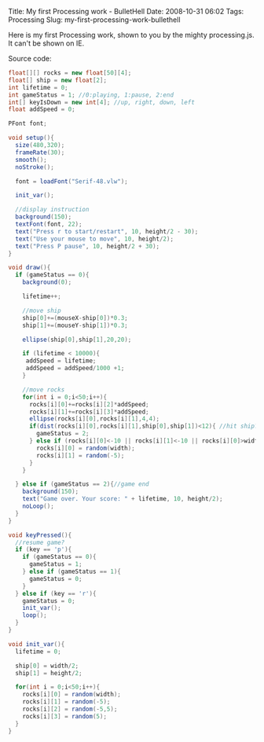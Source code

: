 Title: My first Processing work - BulletHell
Date: 2008-10-31 06:02
Tags: Processing
Slug: my-first-processing-work-bullethell

Here is my first Processing work, shown to you by the mighty
processing.js.  
It can't be shown on IE.

<!-- PELICAN_END_SUMMARY -->

<canvas id="bulletHellCanvas" width="680" height="480">
</canvas>

Source code:

```java
float[][] rocks = new float[50][4];
float[] ship = new float[2];
int lifetime = 0;
int gameStatus = 1; //0:playing, 1:pause, 2:end
int[] keyIsDown = new int[4]; //up, right, down, left
float addSpeed = 0;

PFont font;

void setup(){
  size(480,320);
  frameRate(30);
  smooth();
  noStroke();

  font = loadFont("Serif-48.vlw");

  init_var();

  //display instruction
  background(150);
  textFont(font, 22);
  text("Press r to start/restart", 10, height/2 - 30);
  text("Use your mouse to move", 10, height/2);
  text("Press P pause", 10, height/2 + 30);
}

void draw(){
  if (gameStatus == 0){
    background(0);

    lifetime++;

    //move ship
    ship[0]+=(mouseX-ship[0])*0.3;
    ship[1]+=(mouseY-ship[1])*0.3;

    ellipse(ship[0],ship[1],20,20);

    if (lifetime < 10000){
     addSpeed = lifetime;
     addSpeed = addSpeed/1000 +1;
    }

    //move rocks
    for(int i = 0;i<50;i++){
      rocks[i][0]+=rocks[i][2]*addSpeed;
      rocks[i][1]+=rocks[i][3]*addSpeed;
      ellipse(rocks[i][0],rocks[i][1],4,4);
      if(dist(rocks[i][0],rocks[i][1],ship[0],ship[1])<12){ //hit ship?
        gameStatus = 2;
      } else if (rocks[i][0]<-10 || rocks[i][1]<-10 || rocks[i][0]>width+10 || rocks[i][1]>height+10){//go away from screen area?
        rocks[i][0] = random(width);
        rocks[i][1] = random(-5);
      }
    }

  } else if (gameStatus == 2){//game end
    background(150);
    text("Game over. Your score: " + lifetime, 10, height/2);
    noLoop();
  }
}

void keyPressed(){
  //resume game?
  if (key == 'p'){
    if (gameStatus == 0){
      gameStatus = 1;
    } else if (gameStatus == 1){
      gameStatus = 0;
    }
  } else if (key == 'r'){
    gameStatus = 0;
    init_var();
    loop();
  }
}

void init_var(){
  lifetime = 0;

  ship[0] = width/2;
  ship[1] = height/2;

  for(int i = 0;i<50;i++){
    rocks[i][0] = random(width);
    rocks[i][1] = random(-5);
    rocks[i][2] = random(-5,5);
    rocks[i][3] = random(5);
  }
}
```

<script src="//cdnjs.cloudflare.com/ajax/libs/processing.js/1.4.8/processing.min.js" type="text/javascript"></script>
<script type="text/javascript">
new Processing("bulletHellCanvas", document.getElementsByTagName("pre")[0].textContent);
</script>


